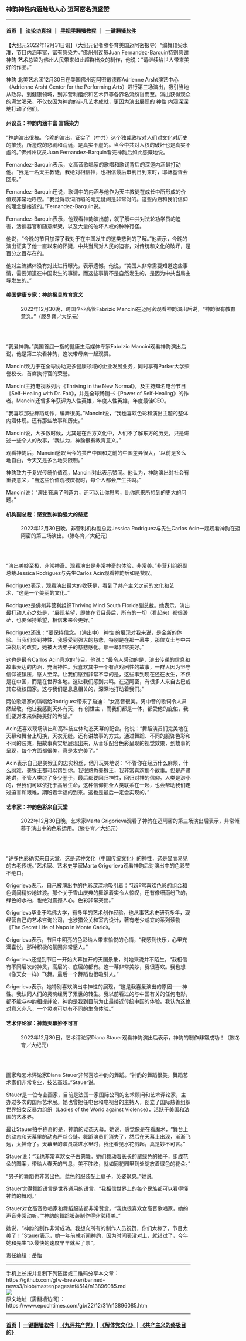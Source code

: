 ### 神韵神性内涵触动人心 迈阿密名流盛赞
------------------------

#### [首页](https://github.com/gfw-breaker/banned-news3/blob/master/README.md) &nbsp;&nbsp;|&nbsp;&nbsp; [法轮功真相](https://github.com/begood0513/basic/blob/master/README.md)  &nbsp;&nbsp;|&nbsp;&nbsp; [手把手翻墙教程](https://github.com/gfw-breaker/guides/wiki)  &nbsp;&nbsp;|&nbsp;&nbsp; [一键翻墙软件](https://github.com/gfw-breaker/nogfw/blob/master/README.md)  



<div><p>
 【大纪元2022年12月31日讯】（大纪元记者滕冬育美国迈阿密报导）“编舞顶尖水准，节目内涵丰富，富有感染力。”佛州州议员Juan Fernandez-Barquin特别感谢
 <ok href="https://www.epochtimes.com/gb/tag/%E7%A5%9E%E9%9F%B5.html">
  神韵
 </ok>
 艺术总监为佛州人民带来如此超群出众的制作，他说：“请继续给世人带来美好的作品。”
</p>
<p>
 <ok href="https://www.epochtimes.com/gb/tag/%E7%A5%9E%E9%9F%B5.html">
  神韵
 </ok>
 北美艺术团12月30日在美国佛州迈阿密戴德郡Adrienne Arsht演艺中心（Adrienne Arsht Center for the Performing Arts）进行第三场演出，吸引当地从政界，到健康领域，到非营利组织和艺术界等各界名流纷沓而至。演出获得观众的满堂喝采，不仅仅因为神韵的非凡艺术成就，更因为演出展现的
 <ok href="https://www.epochtimes.com/gb/tag/%E7%A5%9E%E6%80%A7.html">
  神性
 </ok>
 内涵深深地打动了他们。
</p>
<h4>
 州议员：神韵内涵丰富 富感染力
</h4>
<p>
 “神韵演出很棒。今晚的演出，证实了（中共）这个独裁政权对人们对文化对历史的摧残，所造成的悲剧和荒诞，是真实不虚的。当今中共对人权的破坏也是真实不虚的。”佛州州议员Juan Fernandez-Barquin看完神韵后如此感慨地说。
</p>
<p>
 Fernandez-Barquin表示，女高音歌唱家的歌唱和歌词背后的深邃内涵最打动他。“我是一名天主教徒，我绝对相信神，也相信最后审判日到来时，耶稣基督会回来。”
</p>
<p>
 Fernandez-Barquin还说，歌词中的内涵与他作为天主教徒在成长中所形成的价值观非常地呼应。“我觉得歌词所唱的毫无疑问是非常对的。这些内涵和我们信仰的理念是接近的。”Fernandez-Barquin说。
</p>
<p>
 Fernandez-Barquin表示，他观看神韵演出前，就了解中共对法轮功学员的迫害，活摘器官和随意绑架，以及大量的破坏人权的种种行径。
</p>
<p>
 他说，“今晚的节目加深了我对于在中国发生的这类悲剧的了解。”他表示，今晚的演出证实了他一直以来的怀疑，中共当局对人民的迫害，对传统和文化的破坏，是百分之百存在的。
</p>
<p>
 他对主流媒体没有对此进行曝光，表示遗憾。他说，“美国人非常需要知道这些事情，需要知道在中国发生的事情，而这些事情不是自然发生的，是因为中共当局主导发生的。”
</p>
<h4>
 美国健康专家：神韵极具教育意义
</h4>
<figure aria-describedby="caption-attachment-13896233" class="wp-caption aligncenter" id="attachment_13896233" style="width: 600px">
 <ok href="https://i.epochtimes.com/assets/uploads/2022/12/id13896233-2212302322321886.jpg" target="_blank">
  <img alt="" class="size-large wp-image-13896233" src="https://i.epochtimes.com/assets/uploads/2022/12/id13896233-2212302322321886-600x400.jpg" title=""/>
 </ok>
 <br/><figcaption class="wp-caption-text" id="caption-attachment-13896233">
  2022年12月30晚，跨国企业高管Fabrizio Mancini在迈阿密观看神韵演出后说，“神韵很有教育意义。”（滕冬育／大纪元）
 </figcaption><br/>
</figure><br/>
<p>
 “我爱神韵。”美国首屈一指的健康生活媒体专家Fabrizio Mancini观看神韵演出后说，他是第二次看神韵，这次带母亲一起观赏。
</p>
<p>
 Mancini致力于在全球协助更多健康领域的企业发展业务，同时享有Parker大学荣誉校长、首席执行官的荣誉。
</p>
<p>
 Mancini主持电视系列片《Thriving in the New Normal》，及主持知名电台节目《Self-Healing with Dr. Fab》，并是全球畅销书《Power of Self-Healing》的作者。Mancini还曾多年获评为人性英雄，年度人性英雄，年度最佳CEO。
</p>
<p>
 “我喜欢那些舞蹈动作，编舞很美。”Mancini说，“我也喜欢色彩和演出主题的整体内涵体现。还有那些故事和历史。”
</p>
<p>
 Mancini说，大多数时候，尤其是在西方文化中，人们不了解东方的历史，只是讲述一些个人的故事，“我认为，神韵很有教育意义。”
</p>
<p>
 观看神韵后，Mancini感叹当今的共产中国和之前的中国差异很大，“以前是多么地自由，今天又是多么地受限制。”
</p>
<p>
 神韵致力于复兴传统价值观，Mancini对此表示赞同。他认为，神韵演出对社会有重要意义，“当这些价值观被庆祝时，每个人都会产生共鸣。”
</p>
<p>
 Mancini说：“演出充满了创造力，还可以让你思考，比你原来所想到的更大的问题。”
</p>
<h4>
 机构副总裁：感受到神韵强大的慈悲
</h4>
<figure aria-describedby="caption-attachment-13896244" class="wp-caption aligncenter" id="attachment_13896244" style="width: 600px">
 <ok href="https://i.epochtimes.com/assets/uploads/2022/12/id13896244-2212302256411886.jpg" target="_blank">
  <img alt="" class="size-large wp-image-13896244" src="https://i.epochtimes.com/assets/uploads/2022/12/id13896244-2212302256411886-600x400.jpg" title=""/>
 </ok>
 <br/><figcaption class="wp-caption-text" id="caption-attachment-13896244">
  2022年12月30日晚，非营利机构副总裁Jessica Rodriguez与先生Carlos Acin一起观看神韵在迈阿密的第三场演出。（滕冬育／大纪元）
 </figcaption><br/>
</figure><br/>
<p>
 “演出美妙至极，非常神奇。观看演出是非常神奇的体验，非常美。”非营利组织副总裁Jessica Rodriguez与先生Carlos Acin观看神韵后如是赞叹。
</p>
<p>
 Rodriguez表示，观看演出最大的收获是，看到了共产主义之前的文化和艺术，“这是一个美丽的文化。”
</p>
<p>
 Rodriguez是佛州非营利组织Thriving Mind South Florida副总裁。她表示，演出最打动人心之处是，“展现希望，即使在节目最后，所有的一切（看起来）都很渺茫，也要保持希望，相信未来会更好。”
</p>
<p>
 Rodriguez还说：“要保持信念。（演出中）
 <ok href="https://www.epochtimes.com/gb/tag/%E7%A5%9E%E6%80%A7.html">
  神性
 </ok>
 的展现对我来说，是全新的体验。当我们谈到神性，我感受到强大的慈悲，特别是在那一幕中，那位女士与中共决裂后的改变，她被大法弟子的慈悲感化。那一幕非常美好。”
</p>
<p>
 这也是最令Carlos Acin喜欢的节目。他说：“最令人感动的是，演出传递的信息和故事表达的内涵，充满神性。我喜欢其中一个有点戏剧性的故事，一群人因为坚守信仰被镇压，感人至深。让我们感到非常不幸的是，这些事到现在还在发生，不仅是在中国，而是在世界各地。这让我们感到共鸣。在迈阿密，有很多人来自古巴或其它极权国家。这与我们是息息相关的，深深地打动着我们。”
</p>
<p>
 两位歌唱家的演唱给Rodriguez带来了启迪：“女高音很美。男中音的歌词令人肃然起敬。他让我感到天外有天，有
 <ok href="https://www.epochtimes.com/gb/tag/%E5%88%9B%E4%B8%96%E4%B8%BB.html">
  创世主
 </ok>
 ，而我们都是一体，都受他的庇佑，我们要对未来保持美好的希望。”
</p>
<p>
 Acin还喜欢现场演出和高科技立体动态天幕的配合。他说：“舞蹈演员们完美地在天幕和舞台上切换，天衣无缝。还有讲故事的方式，通过舞蹈、不同的服饰色彩和不同的装束，把故事真实地展现出来，从音乐配合色彩呈现的视觉效果，到故事的呈现，每个方面都很美，真是太完美了。”
</p>
<p>
 Acin表示自己是美猴王的忠实粉丝，他开玩笑地说：“不管你在经历什么麻烦，什么磨难，美猴王都可以帮到你。我很熟悉美猴王，我非常喜欢那个故事。但是严肃地讲，不管人类绕了多少圈子，最后都要回归神性，回归对神的信仰。人类是渺小的，但我们可以依托于高层生命，这种信仰把全人类联系在一起，也会帮助我们走过迫害和艰难，期盼着幸福的到来。这也是最后一定会实现的。”
</p>
<h4>
 艺术家：神韵色彩来自天堂
</h4>
<figure aria-describedby="caption-attachment-13896251" class="wp-caption aligncenter" id="attachment_13896251" style="width: 600px">
 <ok href="https://i.epochtimes.com/assets/uploads/2022/12/id13896251-2212302256491886.jpg" target="_blank">
  <img alt="" class="size-large wp-image-13896251" src="https://i.epochtimes.com/assets/uploads/2022/12/id13896251-2212302256491886-600x400.jpg" title=""/>
 </ok>
 <br/><figcaption class="wp-caption-text" id="caption-attachment-13896251">
  2022年12月30日晚，艺术家Marta Grigorieva观看了神韵在迈阿密的第三场演出后表示，非常倾慕于演出中的色彩运用。（滕冬育／大纪元）
 </figcaption><br/>
</figure><br/>
<p>
 “许多色彩确实来自天堂，这是这种文化（中国传统文化）的神性，这是显而易见的古老传统。”艺术家、艺术史学家Marta Grigorieva观看神韵后对演出中的色彩赞不绝口。
</p>
<p>
 Grigorieva表示，自己被演出中的色彩深深地吸引着：“我非常喜欢色彩的组合和色调间精妙地过渡。那个关于雪山庆典的舞蹈着实令人惊叹，还有像细雨纷飞的，绿色的水袖，也绝对震撼人心。色彩非常突出。”
</p>
<p>
 Grigorieva毕业于哈佛大学，有多年的艺术创作经验，也从事艺术史研究多年，现经营自己的艺术咨询公司，也涉猎公关和室内设计，著有老少咸宜的系列读物《The Secret Life of Napo in Monte Carlo》。
</p>
<p>
 Grigorieva表示，节目中明亮的色彩给人带来愉悦的心情，“我感到快乐，心里充满喜悦。那种积极的氛围非常感人。”
</p>
<p>
 Grigorieva还提到节目一开始大幕拉开的天国景象，对她来说并不陌生。“我相信有不同层次的神灵，高层的、底层的都有。这一幕非常美妙，我很喜欢。我也想（像天女一样）飞舞。最后一个舞蹈也很吸引人。”
</p>
<p>
 Grigorieva表示，她特别喜欢演出中神性的展现，“这是我喜爱演出的原因——神性。我认同人们的灵魂经历了累世的转生。我以前看过的与中国有关的任何电影，都不能与神韵相提并论，神韵是我到目前为止最接近传统中国的体验。我认为这绝对意义非凡，一个灵魂可以有不同的生命体验。”
</p>
<h4>
 艺术评论家：神韵天幕妙不可言
</h4>
<figure aria-describedby="caption-attachment-13896256" class="wp-caption aligncenter" id="attachment_13896256" style="width: 600px">
 <ok href="https://i.epochtimes.com/assets/uploads/2022/12/id13896256-2212302256361886.jpg" target="_blank">
  <img alt="" class="size-large wp-image-13896256" src="https://i.epochtimes.com/assets/uploads/2022/12/id13896256-2212302256361886-600x400.jpg" title=""/>
 </ok>
 <br/><figcaption class="wp-caption-text" id="caption-attachment-13896256">
  2022年12月30日，艺术评论家Diana Stauer观看神韵演出后表示，神韵的制作非常成功！（滕冬育／大纪元）
 </figcaption><br/>
</figure><br/>
<p>
 画家和艺术评论家Diana Stauer非常喜欢神韵的舞蹈。“神韵的舞蹈很美。舞蹈艺术家们非常专业，技艺高超。”Stauer说。
</p>
<p>
 Stauer是一位专业画家，目前是法国一家国际公司的艺术顾问和艺术评论家，主办过多次的国际艺术展。她也曾担任电台和电视台的主持人，创立了国际慈善组织世界妇女反暴力组织（Ladies of the World against Violence），活跃于美国和法国的艺术界。
</p>
<p>
 最让Stauer拍手称奇的是，神韵的动态天幕。她说，感觉像是在看魔术，“舞台上的动态和天幕里的动态严丝合缝。舞蹈演员们消失了，然后在天幕上出现，渐渐飞远，太神奇了。天幕里的演员跳进水里时，我还看见水花溅起，真是妙不可言。”
</p>
<p>
 Stauer说：“我也非常喜欢女子古典舞。她们舞动着长长的翠绿色的袖子，组成花朵的图案，带给人春天的气息，美不胜收，就如同花园里到处绽放着绿色的花朵。”
</p>
<p>
 “男子的舞蹈也非常出色。蓝色的服装配上扇子，英姿飒爽。”她说。
</p>
<p>
 Stauer觉得舞蹈语言是世界通用的语言，“我相信世界上的每个民族都可以看得懂神韵的舞剧。”
</p>
<p>
 Stauer对女高音歌唱家和舞蹈服装都非常赞赏。“我也很喜欢女高音歌唱家，她的声音非常动听。”“神韵的舞蹈服装制作得非常精美。”
</p>
<p>
 她说，“神韵的制作非常成功。我想向所有的制作人员祝贺，你们太棒了，节目太美了！”Stauer表示，她一年前就听闻神韵，因为时间表没对上，就错过了，今年她和先生“以最快的速度早早就买了票”。
</p>
<p>
 责任编辑：岳怡
</p>
</div>
<hr/>
手机上长按并复制下列链接或二维码分享本文章：<br/>
https://github.com/gfw-breaker/banned-news3/blob/master/pages/nf4514/n13896085.md <br/>
<a href='https://github.com/gfw-breaker/banned-news3/blob/master/pages/nf4514/n13896085.md'><img src='https://github.com/gfw-breaker/banned-news3/blob/master/pages/nf4514/n13896085.md.png'/></a> <br/>
原文地址（需翻墙访问）：https://www.epochtimes.com/gb/22/12/31/n13896085.htm


------------------------
#### [首页](https://github.com/gfw-breaker/banned-news3/blob/master/README.md) &nbsp;|&nbsp; [一键翻墙软件](https://github.com/gfw-breaker/nogfw/blob/master/README.md) &nbsp;| [《九评共产党》](https://github.com/gfw-breaker/9ping.md/blob/master/README.md#九评之一评共产党是什么) | [《解体党文化》](https://github.com/gfw-breaker/jtdwh.md/blob/master/README.md) | [《共产主义的终极目的》](https://github.com/gfw-breaker/gczydzjmd.md/blob/master/README.md)


<img src='http://gfw-breaker.win/banned-news3/pages/nf4514/n13896085.md' width='0px' height='0px'/>